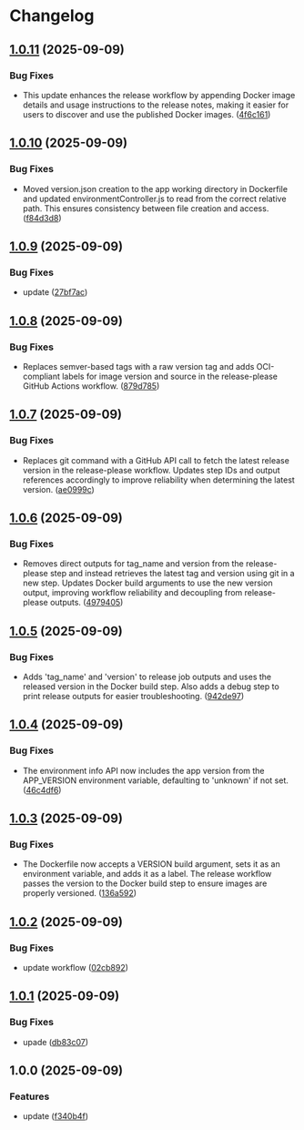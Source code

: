 # Changelog

## [1.0.11](https://github.com/MatiusRock1/hello-world-enviroments/compare/v1.0.10...v1.0.11) (2025-09-09)


### Bug Fixes

* This update enhances the release workflow by appending Docker image details and usage instructions to the release notes, making it easier for users to discover and use the published Docker images. ([4f6c161](https://github.com/MatiusRock1/hello-world-enviroments/commit/4f6c161a9078a083ea25d6d70142b844ba5cda87))

## [1.0.10](https://github.com/MatiusRock1/hello-world-enviroments/compare/v1.0.9...v1.0.10) (2025-09-09)


### Bug Fixes

* Moved version.json creation to the app working directory in Dockerfile and updated environmentController.js to read from the correct relative path. This ensures consistency between file creation and access. ([f84d3d8](https://github.com/MatiusRock1/hello-world-enviroments/commit/f84d3d863a5fa589b5843dff09e91872ce2665e5))

## [1.0.9](https://github.com/MatiusRock1/hello-world-enviroments/compare/v1.0.8...v1.0.9) (2025-09-09)


### Bug Fixes

* update ([27bf7ac](https://github.com/MatiusRock1/hello-world-enviroments/commit/27bf7ac6a66859204acc58fc2009c34d473350d9))

## [1.0.8](https://github.com/MatiusRock1/hello-world-enviroments/compare/v1.0.7...v1.0.8) (2025-09-09)


### Bug Fixes

* Replaces semver-based tags with a raw version tag and adds OCI-compliant labels for image version and source in the release-please GitHub Actions workflow. ([879d785](https://github.com/MatiusRock1/hello-world-enviroments/commit/879d785162febe9dd412439966543565c48688cf))

## [1.0.7](https://github.com/MatiusRock1/hello-world-enviroments/compare/v1.0.6...v1.0.7) (2025-09-09)


### Bug Fixes

* Replaces git command with a GitHub API call to fetch the latest release version in the release-please workflow. Updates step IDs and output references accordingly to improve reliability when determining the latest version. ([ae0999c](https://github.com/MatiusRock1/hello-world-enviroments/commit/ae0999c8728c08cf455efd86f49e6d1b309e3ed7))

## [1.0.6](https://github.com/MatiusRock1/hello-world-enviroments/compare/v1.0.5...v1.0.6) (2025-09-09)


### Bug Fixes

* Removes direct outputs for tag_name and version from the release-please step and instead retrieves the latest tag and version using git in a new step. Updates Docker build arguments to use the new version output, improving workflow reliability and decoupling from release-please outputs. ([4979405](https://github.com/MatiusRock1/hello-world-enviroments/commit/4979405e69e4def9133cae7337724196955aa4ad))

## [1.0.5](https://github.com/MatiusRock1/hello-world-enviroments/compare/v1.0.4...v1.0.5) (2025-09-09)


### Bug Fixes

* Adds 'tag_name' and 'version' to release job outputs and uses the released version in the Docker build step. Also adds a debug step to print release outputs for easier troubleshooting. ([942de97](https://github.com/MatiusRock1/hello-world-enviroments/commit/942de97666e2f1eb74252c777ebc3c00ae01d49e))

## [1.0.4](https://github.com/MatiusRock1/hello-world-enviroments/compare/v1.0.3...v1.0.4) (2025-09-09)


### Bug Fixes

* The environment info API now includes the app version from the APP_VERSION environment variable, defaulting to 'unknown' if not set. ([46c4df6](https://github.com/MatiusRock1/hello-world-enviroments/commit/46c4df6e5ad9ba1e7e4983ba12556cc4f6309d8c))

## [1.0.3](https://github.com/MatiusRock1/hello-world-enviroments/compare/v1.0.2...v1.0.3) (2025-09-09)


### Bug Fixes

* The Dockerfile now accepts a VERSION build argument, sets it as an environment variable, and adds it as a label. The release workflow passes the version to the Docker build step to ensure images are properly versioned. ([136a592](https://github.com/MatiusRock1/hello-world-enviroments/commit/136a59260931a7be9f61f576200e48c769057c84))

## [1.0.2](https://github.com/MatiusRock1/hello-world-enviroments/compare/v1.0.1...v1.0.2) (2025-09-09)


### Bug Fixes

* update workflow ([02cb892](https://github.com/MatiusRock1/hello-world-enviroments/commit/02cb892379b24cd83b1b8854c2e7bfe1260facc4))

## [1.0.1](https://github.com/MatiusRock1/hello-world-enviroments/compare/v1.0.0...v1.0.1) (2025-09-09)


### Bug Fixes

* upade ([db83c07](https://github.com/MatiusRock1/hello-world-enviroments/commit/db83c07d4dc9bd83bcb3a01b3b81c156402429b1))

## 1.0.0 (2025-09-09)


### Features

* update ([f340b4f](https://github.com/MatiusRock1/hello-world-enviroments/commit/f340b4f618d05055d9c7d98b885154f5823bd39f))
